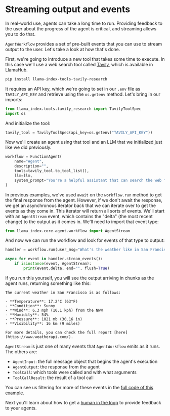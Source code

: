 # Streaming output and events

In real-world use, agents can take a long time to run. Providing feedback to the user about the progress of the agent is critical, and streaming allows you to do that.

`AgentWorkflow` provides a set of pre-built events that you can use to stream output to the user. Let's take a look at how that's done.

First, we're going to introduce a new tool that takes some time to execute. In this case we'll use a web search tool called [Tavily](https://llamahub.ai/l/tools/llama-index-tools-tavily-research), which is available in LlamaHub.

```bash
pip install llama-index-tools-tavily-research
```

It requires an API key, which we're going to set in our `.env` file as `TAVILY_API_KEY` and retrieve using the `os.getenv` method. Let's bring in our imports:

```python
from llama_index.tools.tavily_research import TavilyToolSpec
import os
```

And initialize the tool:

```python
tavily_tool = TavilyToolSpec(api_key=os.getenv("TAVILY_API_KEY"))
```

Now we'll create an agent using that tool and an LLM that we initialized just like we did previously.

```python
workflow = FunctionAgent(
    name="Agent",
    description="",
    tools=tavily_tool.to_tool_list(),
    llm=llm,
    system_prompt="You're a helpful assistant that can search the web for information.",
)
```

In previous examples, we've used `await` on the `workflow.run` method to get the final response from the agent. However, if we don't await the response, we get an asynchronous iterator back that we can iterate over to get the events as they come in. This iterator will return all sorts of events. We'll start with an `AgentStream` event, which contains the "delta" (the most recent change) to the output as it comes in. We'll need to import that event type:

```python
from llama_index.core.agent.workflow import AgentStream
```

And now we can run the workflow and look for events of that type to output:

```python
handler = workflow.run(user_msg="What's the weather like in San Francisco?")

async for event in handler.stream_events():
    if isinstance(event, AgentStream):
        print(event.delta, end="", flush=True)
```

If you run this yourself, you will see the output arriving in chunks as the agent runs, returning something like this:

```
The current weather in San Francisco is as follows:

- **Temperature**: 17.2°C (63°F)
- **Condition**: Sunny
- **Wind**: 6.3 mph (10.1 kph) from the NNW
- **Humidity**: 54%
- **Pressure**: 1021 mb (30.16 in)
- **Visibility**: 16 km (9 miles)

For more details, you can check the full report [here](https://www.weatherapi.com/).
```

`AgentStream` is just one of many events that `AgentWorkflow` emits as it runs. The others are:

* `AgentInput`: the full message object that begins the agent's execution
* `AgentOutput`: the response from the agent
* `ToolCall`: which tools were called and with what arguments
* `ToolCallResult`: the result of a tool call

You can see us filtering for more of these events in the [full code of this example](https://github.com/run-llama/python-agents-tutorial/blob/main/4_streaming.py).

Next you'll learn about how to get a [human in the loop](./human_in_the_loop.md) to provide feedback to your agents.
